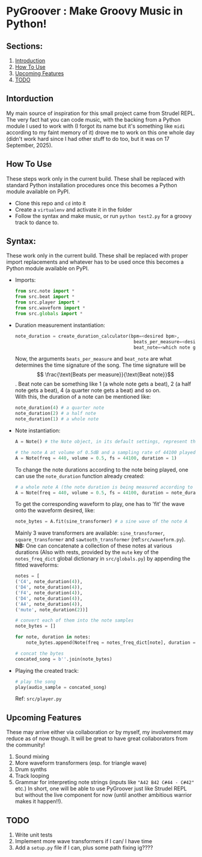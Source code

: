 # PyGroover : Make Groovy Music in Python!

## Sections:
1. [Introduction](#intorduction)
2. [How To Use](#how-to-use)
3. [Upcoming Features](#upcoming-features)
4. [TODO](#todo)

## Intorduction
My main source of inspiration for this small project came from Strudel REPL. The very fact hat you can code music, with the backing from a Python module I used to work with (I forgot its name but it's something like `midi` according to my faint memory of it) drove me to work on this one whole day (didn't work hard since I had other stuff to do too, but it was on 17 September, 2025).

## How To Use
These steps work only in the current build. These shall be replaced with standard Python installation procedures once this becomes a Python module available on PyPI.
- Clone this repo and `cd` into it
- Create a `virtualenv` and activate it in the folder
- Follow the syntax and make music, or run `python test2.py` for a groovy track to dance to.

## Syntax:
These work only in the current build. These shall be replaced with proper import replacements and whatever has to be used once this becomes a Python module available on PyPI.
- Imports:
    ```python
    from src.note import *
    from src.beat import *
    from src.player import *
    from src.waveform import *
    from src.globals import *
    ```
- Duration measurement instantiation:
    ```python
    note_duration = create_duration_calculator(bpm=<desired bpm>, 
                                                beats_per_measure=<desired beats per measure>, 
                                                beat_note=<which note gets a whole beat>)
    ```
    Now, the arguments `beats_per_measure` and `beat_note` are what determines the time signature of the song. The time signature will be $$ \frac{\text{Beats per measure}}{\text{Beat note}}$$. Beat note can be something like $1$ (a whole note gets a beat), $2$ (a half note gets a beat), $4$ (a quarter note gets a beat) and so on. \
    With this, the duration of a note can be mentioned like:
    ```python
    note_duration(4) # a quarter note
    note_duration(2) # a half note
    note_duration(1) # a whole note
    ```
- Note instantiation:
    ```python
    A = Note() # the Note object, in its default settings, represent the reference note A @ 440Hz and with a volume of 0.5 decibels

    # the note A at volume of 0.5dB and a sampling rate of 44100 played for a duration of 1sec
    A = Note(freq = 440, volume = 0.5, fs = 44100, duration = 1)
    ```
    To change the note durations according to the note being played, one can use the `note_duration` function already created:
    ```python
    # a whole note A (the note duration is being measured according to the previous point's example)
    A = Note(freq = 440, volume = 0.5, fs = 44100, duration = note_duration(1))
    ```
    To get the corresponding waveform to play, one has to 'fit' the wave onto the waveform desired, like:
    ```python
    note_bytes = A.fit(sine_transformer) # a sine wave of the note A
    ```
    Mainly 3 wave transformers are available: `sine_transformer`, `square_transformer` and `sawtooth_transformer` (ref:`src/waveform.py`).
    **NB:** One can concatenate a collection of these notes at various durations (Also with rests, provided by the `mute` key of the `notes_freq_dict` global dictionary in `src/globals.py`) by appending the fitted waveforms:
    ```python
    notes = [
    ('C4', note_duration(4)),
    ('D4', note_duration(4)),
    ('F4', note_duration(4)),
    ('D4', note_duration(4)),
    ('A4', note_duration(4)),
    ('mute', note_duration(2))]

    # convert each of them into the note samples
    note_bytes = []

    for note, duration in notes:
        note_bytes.append(Note(freq = notes_freq_dict[note], duration = duration).fit(sawtooth_transformer))

    # concat the bytes
    concated_song = b''.join(note_bytes)
    ```
- Playing the created track:
    ```python
    # play the song
    play(audio_sample = concated_song)
    ```
    Ref: `src/player.py`

## Upcoming Features
These may arrive either via collaboration or by myself, my involvement may reduce as of now though. It will be great to have great collaborators from the community!
1. Sound mixing
2. More waveform transformers (esp. for triangle wave)
3. Drum synths
4. Track looping
5. Grammar for interpreting note strings (inputs like `"A42 B42 C#44 - C#42"` etc.)
In short, one will be able to use PyGroover just like Strudel REPL but without the live component for now (until another ambitious warrior makes it happen!!).

## TODO
1. Write unit tests
2. Implement more wave transformers if I can/ I have time
3. Add a `setup.py` file if I can, plus some path fixing ig????


    
